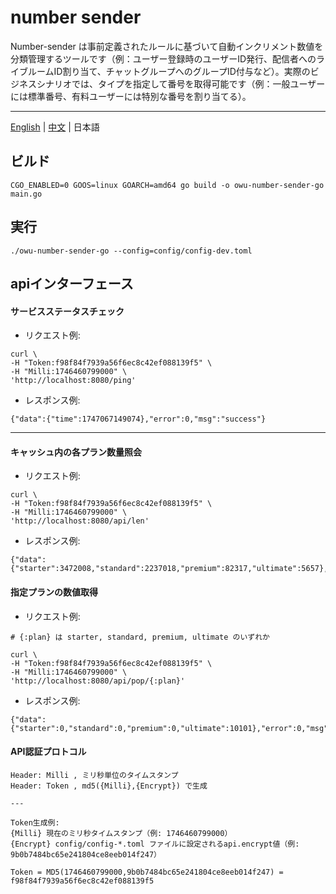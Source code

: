 # number sender

Number-sender は事前定義されたルールに基づいて自動インクリメント数値を分類管理するツールです（例：ユーザー登録時のユーザーID発行、配信者へのライブルームID割り当て、チャットグループへのグループID付与など）。実際のビジネスシナリオでは、タイプを指定して番号を取得可能です（例：一般ユーザーには標準番号、有料ユーザーには特別な番号を割り当てる）。

---

[English](./README.md) | [中文](./README_cn.md) | 日本語

## ビルド
```
CGO_ENABLED=0 GOOS=linux GOARCH=amd64 go build -o owu-number-sender-go main.go

```

## 実行
```
./owu-number-sender-go --config=config/config-dev.toml

```


## apiインターフェース
#### サービスステータスチェック
- リクエスト例:
```
curl \
-H "Token:f98f84f7939a56f6ec8c42ef088139f5" \
-H "Milli:1746460799000" \
'http://localhost:8080/ping'
```

- レスポンス例:
```
{"data":{"time":1747067149074},"error":0,"msg":"success"}
```
---

#### キャッシュ内の各プラン数量照会
- リクエスト例:
```
curl \
-H "Token:f98f84f7939a56f6ec8c42ef088139f5" \
-H "Milli:1746460799000" \
'http://localhost:8080/api/len'

```
- レスポンス例:
```
{"data":{"starter":3472008,"standard":2237018,"premium":82317,"ultimate":5657},"error":0,"msg":"success"}
```

#### 指定プランの数値取得
- リクエスト例:

```
# {:plan} は starter, standard, premium, ultimate のいずれか

curl \
-H "Token:f98f84f7939a56f6ec8c42ef088139f5" \
-H "Milli:1746460799000" \
'http://localhost:8080/api/pop/{:plan}'
```
- レスポンス例:
```
{"data":{"starter":0,"standard":0,"premium":0,"ultimate":10101},"error":0,"msg":"success"}
```

#### API認証プロトコル
```
Header: Milli , ミリ秒単位のタイムスタンプ
Header: Token , md5({Milli},{Encrypt}) で生成

---

Token生成例:
{Milli} 現在のミリ秒タイムスタンプ（例: 1746460799000）
{Encrypt} config/config-*.toml ファイルに設定されるapi.encrypt値（例: 9b0b7484bc65e241804ce8eeb014f247）

Token = MD5(1746460799000,9b0b7484bc65e241804ce8eeb014f247) = f98f84f7939a56f6ec8c42ef088139f5
```

